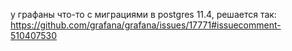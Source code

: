 у графаны что-то с миграциями в postgres 11.4, решается так:
https://github.com/grafana/grafana/issues/17771#issuecomment-510407530

